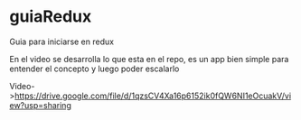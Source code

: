 # guiaRedux
Guia para iniciarse en redux

En el video se desarrolla lo que esta en el repo, es un app bien simple para entender el concepto y luego poder escalarlo

Video->https://drive.google.com/file/d/1qzsCV4Xa16p6152ik0fQW6NI1eOcuakV/view?usp=sharing
